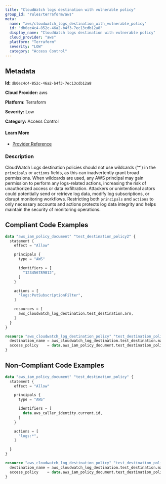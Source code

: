 ```yaml
---
title: "CloudWatch logs destination with vulnerable policy"
group_id: "rules/terraform/aws"
meta:
  name: "aws/cloudwatch_logs_destination_with_vulnerable_policy"
  id: "db0ec4c4-852c-46a2-b4f3-7ec13cdb12a8"
  display_name: "CloudWatch logs destination with vulnerable policy"
  cloud_provider: "aws"
  platform: "Terraform"
  severity: "LOW"
  category: "Access Control"
---
```

## Metadata

**Id:** `db0ec4c4-852c-46a2-b4f3-7ec13cdb12a8`

**Cloud Provider:** aws

**Platform:** Terraform

**Severity:** Low

**Category:** Access Control

#### Learn More

 - [Provider Reference](https://registry.terraform.io/providers/hashicorp/aws/latest/docs/resources/cloudwatch_log_destination_policy#access_policy)

### Description

 CloudWatch Logs destination policies should not use wildcards ('*') in the `principals` or `actions` fields, as this can inadvertently grant broad permissions. When wildcards are used, any AWS principal may gain permission to perform any logs-related actions, increasing the risk of unauthorized access or data exfiltration. Attackers or unintentional actors could potentially send or retrieve log data, modify log subscriptions, or disrupt monitoring workflows. Restricting both `principals` and `actions` to only necessary accounts and actions protects log data integrity and helps maintain the security of monitoring operations.


## Compliant Code Examples
```terraform
data "aws_iam_policy_document" "test_destination_policy2" {
  statement {
    effect = "Allow"

    principals {
      type = "AWS"

      identifiers = [
        "123456789012",
      ]
    }

    actions = [
      "logs:PutSubscriptionFilter",
    ]

    resources = [
      aws_cloudwatch_log_destination.test_destination.arn,
    ]
  }
}

resource "aws_cloudwatch_log_destination_policy" "test_destination_policy2" {
  destination_name = aws_cloudwatch_log_destination.test_destination.name
  access_policy    = data.aws_iam_policy_document.test_destination_policy2.json
}

```
## Non-Compliant Code Examples
```terraform
data "aws_iam_policy_document" "test_destination_policy" {
  statement {
    effect = "Allow"

    principals {
      type = "AWS"

      identifiers = [
        data.aws_caller_identity.current.id,
      ]
    }

    actions = [
      "logs:*",
    ]

  }
}

resource "aws_cloudwatch_log_destination_policy" "test_destination_policy" {
  destination_name = aws_cloudwatch_log_destination.test_destination.name
  access_policy    = data.aws_iam_policy_document.test_destination_policy.json
}

```